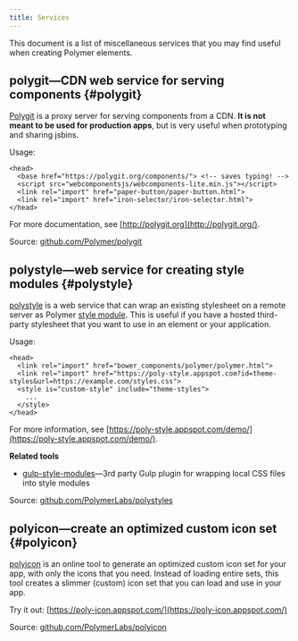 ```yaml
---
title: Services
---
```


<!-- toc --> 

This document is a list of miscellaneous services that you may find useful
when creating Polymer elements. 

## <b>polygit</b>—CDN web service for serving components {#polygit}

[Polygit](http://polygit.org/) is a proxy server for serving components from a CDN. **It is not meant to be used for production apps**, but is very useful when prototyping and sharing jsbins.

Usage:

```
<head>
  <base href="https://polygit.org/components/"> <!-- saves typing! -->
  <script src="webcomponentsjs/webcomponents-lite.min.js"></script>
  <link rel="import" href="paper-button/paper-button.html">
  <link rel="import" href="iron-selector/iron-selector.html">
</head>
```

For more documentation, see [http://polygit.org](http://polygit.org/).

Source: [github.com/Polymer/polygit](https://github.com/Polymer/polygit)

## <b>polystyle</b>—web service for creating style modules {#polystyle}

[polystyle](https://poly-style.appspot.com/demo/) is a web service that can wrap an existing stylesheet on a remote server as Polymer [style module](/1.0/docs/devguide/styling#style-modules). This is useful if you have a hosted third-party stylesheet that you want to use in an element or your application.

Usage:

```
<head>
  <link rel="import" href="bower_components/polymer/polymer.html">
  <link rel="import" href="https://poly-style.appspot.com?id=theme-styles&url=https://example.com/styles.css">
  <style is="custom-style" include="theme-styles">
    ...
  </style>
</head>
```

For more information, see [https://poly-style.appspot.com/demo/](https://poly-style.appspot.com/demo/).

**Related tools**

- [gulp-style-modules](https://github.com/MaKleSoft/gulp-style-modules)—3rd party Gulp plugin for wrapping local CSS files into style modules

Source: [github.com/PolymerLabs/polystyles](https://github.com/PolymerLabs/polystyles)

## <b>polyicon</b>—create an optimized custom icon set {#polyicon}

[polyicon](https://github.com/PolymerLabs/polyicon) is an online tool to generate
an optimized custom icon set for your app, with only the icons that you need.
Instead of loading entire sets, this tool creates a slimmer (custom) icon set that you can load and use in your app.

Try it out: [https://poly-icon.appspot.com/](https://poly-icon.appspot.com/)

Source: [github.com/PolymerLabs/polyicon](https://github.com/PolymerLabs/polyicon)
